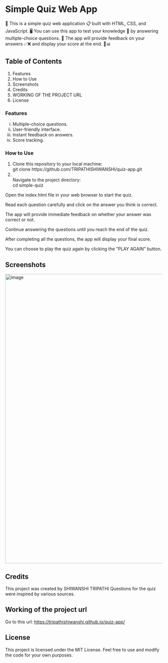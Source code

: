 # Simple Quiz Web App
🚀 This is a simple quiz web application 📋 built with HTML, CSS, and JavaScript. 🖥️ You can use this app to test your knowledge 🧠 by answering multiple-choice questions. 📝 The app will provide feedback on your answers ✅❌ and display your score at the end. 🎯📊

## Table of Contents
<ol>
     <li>Features</li>
     <li>How to Use</li>
     <li>Screenshots</li>
     <li>Credits</li>
     <li>WORKING OF THE PROJECT URL</li>
     <li>License</li>
</ol>
<h3> Features</h3>
<ol type="i">
     <li>Multiple-choice questions.</li>
     <li>User-friendly interface.</li>
     <li>Instant feedback on answers.</li>
     <li>Score tracking.</li>
</ol>
<h3>How to Use</h3>
<ol>
<li> Clone this repository to your local machine:<br>
     git clone https://github.com/TRIPATHISHIWANSHI/quiz-app.git</li>

<li></li> Navigate to the project directory:<br>
     cd simple-quiz</li>
</ol>

Open the index.html file in your web browser to start the quiz.

Read each question carefully and click on the answer you think is correct.

The app will provide immediate feedback on whether your answer was correct or not.

Continue answering the questions until you reach the end of the quiz.

After completing all the questions, the app will display your final score.

You can choose to play the quiz again by clicking the "PLAY AGAIN" button.

## Screenshots
<img width="923" alt="image" src="https://github.com/TRIPATHISHIWANSHI/quiz-app/assets/112747153/0a905327-1347-4a8b-a4f8-5f46ec3ad578">


## Credits
This project was created by SHIWANSHI TRIPATHI
Questions for the quiz were inspired by various sources.
## Working of the project url
Go to this url: https://tripathishiwanshi.github.io/quiz-app/
## License
This project is licensed under the MIT License. Feel free to use and modify the code for your own purposes.





